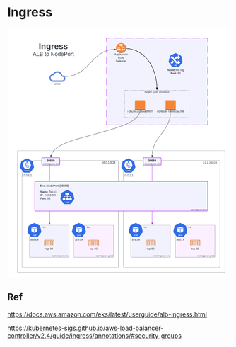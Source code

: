 # Ingress

![K8s-Networking-Ingress.png](K8s-Networking-Ingress.png)

## Ref

https://docs.aws.amazon.com/eks/latest/userguide/alb-ingress.html

https://kubernetes-sigs.github.io/aws-load-balancer-controller/v2.4/guide/ingress/annotations/#security-groups
